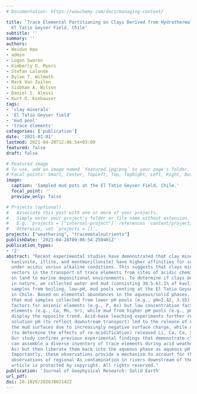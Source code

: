 ```yaml
---
# Documentation: https://wowchemy.com/docs/managing-content/

title: 'Trace Elemental Partitioning on Clays Derived from Hydrothermal Muds of the
  El Tatio Geyser Field, Chile'
subtitle: ''
summary: ''
authors:
- Weiduo Hao
- admin
- Logan Swaren
- Kimberly D. Myers
- Stefan Lalonde
- Dylan T. Wilmeth
- Mark Van Zuilen
- Siobhan A. Wilson
- Daniel S. Alessi
- Kurt O. Konhauser
tags:
- 'clay minerals'
- 'El Tatio Geyser field'
- 'mud pool'
- 'trace elements'
categories: ['publication']
date: '2021-01-01'
lastmod: 2021-04-28T12:06:54+03:00
featured: false
draft: false

# Featured image
# To use, add an image named `featured.jpg/png` to your page's folder.
# Focal points: Smart, Center, TopLeft, Top, TopRight, Left, Right, BottomLeft, Bottom, BottomRight.
image:
  caption: 'Sampled mud pots at the El Tatio Geyser Field, Chile.'
  focal_point: ''
  preview_only: false

# Projects (optional).
#   Associate this post with one or more of your projects.
#   Simply enter your project's folder or file name without extension.
#   E.g. `projects = ["internal-project"]` references `content/project/deep-learning/index.md`.
#   Otherwise, set `projects = []`.
projects: ["weathering", "tracemetalnutrients"]
publishDate: '2021-04-28T09:06:54.250401Z'
publication_types:
- '2'
abstract: "Recent experimental studies have demonstrated that clay minerals (e.g.,
  kaolinite, illite, and montmorillonite) have higher affinities for some trace elements
  under acidic versus alkaline conditions. This suggests that clays might be important
  vectors in the transport of trace elements from sites of acidic chemical weathering
  on land to marine depositional environments. To determine if clays behave similarly
  in nature, we collected water and mud (consisting 38.5-61.1% of kaolinite and montmorillonite)
  samples from boiling, low-pH, mud pools venting at the El Tatio Geyser Field (ETGF)
  in Chile. Based on elemental abundances in the aqueous/solid phases, we observed
  that mud samples collected from lower pH pools (e.g., pH=2.42, 3.55) have high concentration
  factors for anionic elements (e.g., P, As) but low concentration factors for cationic
  elements (e.g., Ca, Mn, Sr), while mud from higher pH pools (e.g., pH=4.87, 5.84)
  display the opposite trend. Acid-base leaching experiments further reveal that increasing
  solution pH (to reflect downstream transport) led to the release of As and P from
  the mud surfaces due to increasingly negative surface charge, while decreasing pH
  (to determine the effects of re-acidification) released Li, Ca, Co, Sr, Mo and Cd.
  Our study confirms previous experimental findings that demonstrate clay minerals
  can assemble a diverse inventory of trace elements during acid weathering (e.g.,
  As) but then liberate them back into the aqueous phase as aqueous pH increases.
  Importantly, these observations provide a mechanism to account for the previous
  observations of regional As contamination in rivers downstream of the ETGF. This
  article is protected by copyright. All rights reserved."
publication: 'Journal of Geophysical Research: Solid Earth'
url_pdf:
doi: 10.1029/2020JB021422
---
```

